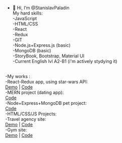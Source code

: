 - 👋 Hi, I’m @StanislavPaladin<br>
My hard skills: <br>
-JavaScript<br>
-HTML/CSS<br>
-React<br>
-Redux<br>
-GIT<br>
-Node.js+Express.js (basic)<br>
-MongoDB (basic)<br>
-StoryBook, Bootstrap, Material UI<br>
-Current English lvl A2-B1 (i'm actively stydying it)<br>
<br>
-My works :<br>
-React-Redux app, using star-wars API: <br>
<a href="https://stanislavpaladin.github.io/react-redux-StarWars/">Demo</a> | <a href="https://github.com/StanislavPaladin/react-redux-StarWars">Code</a> <br>
-MERN project (dating app): <br>
<a href="https://github.com/StanislavPaladin/DatingApp">Code</a><br>
-Node+Express+MongoDB pet project: <br>
<a href="https://github.com/StanislavPaladin/node-express-pet-project" > Code </a> <br>
-HTML/CSS/JS Projects:<br>
-Travel agency site:<br>
<a href="https://stanislavpaladin.github.io/TourPlan/">Demo</a> | <a href="https://github.com/StanislavPaladin/TourPlan">Code</a><br>
-Gym site: <br>
<a href="https://stanislavpaladin.github.io/JS_course_diploma/">Demo</a> | <a href="https://github.com/StanislavPaladin/JS_course_diploma">Code</a>
<!---
StanislavPaladin/StanislavPaladin is a ✨ special ✨ repository because its `README.md` (this file) appears on your GitHub profile.
You can click the Preview link to take a look at your changes.
--->
